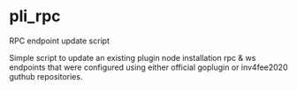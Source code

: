 # pli_rpc
RPC endpoint update script

Simple script to update an existing plugin node installation rpc & ws endpoints that were configured using either official goplugin or inv4fee2020 guthub repositories.

